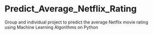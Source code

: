 # Predict_Average_Netflix_Rating
Group and individual project to predict the average Netflix movie rating using Machine Learning Algorithms on Python
